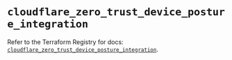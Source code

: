 # `cloudflare_zero_trust_device_posture_integration`

Refer to the Terraform Registry for docs: [`cloudflare_zero_trust_device_posture_integration`](https://registry.terraform.io/providers/cloudflare/cloudflare/4.44.0/docs/resources/zero_trust_device_posture_integration).
